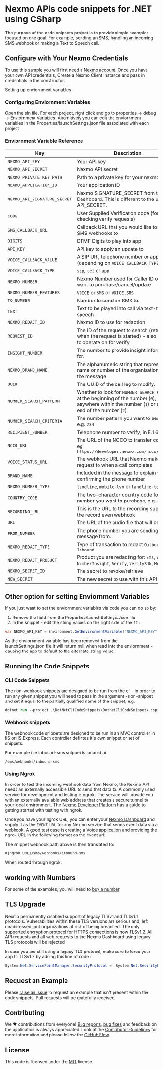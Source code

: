 ﻿# Nexmo APIs code snippets for .NET using CSharp

The purpose of the code snippets project is to provide simple examples focused on one goal. For example, sending an SMS, handling an incoming SMS webhook or making a Text to Speech call.

## Configure with Your Nexmo Credentials

To use this sample you will first need a [Nexmo account](https://dashboard.nexmo.com/sign-up). Once you have your own API credentials, Create a Nexmo Client instance and pass in credentials in the constructor.

Setting up enviornment variables

### Configuring Enviornment Variables

Open the sln file. For each project, right click and go to properties -> debug -> Enviornment Variables. Alternitively you can edit the enviornment variables in the Properties/launchSettings.json file associated with each project

### Enviornment Variable Reference

Key | Description
----|------------
`NEXMO_API_KEY` | Your API key
`NEXMO_API_SECRET` | Nexmo API secret
`NEXMO_PRIVATE_KEY_PATH` | Path to a private key for your nexmo app
`NEXMO_APPLICATION_ID` | Your application ID
`NEXMO_API_SIGNATURE_SECRET` | Nexmo SIGNATURE_SECRET from the Dashboard. This is different to the usual API_SECRET.
`CODE` | User Supplied Verification code (for checking verify requests)
`SMS_CALLBACK_URL` | Callback URL that you would like to receive SMS webhooks to
`DIGITS` | DTMF Digits to play into app
`API_KEY` | API key to apply an update to
`VOICE_CALLBACK_VALUE` | A SIP URI, telephone number or app ID (depending on `VOICE_CALLBACK_TYPE`)
`VOICE_CALLBACK_TYPE` | `sip`, `tel` or `app`
`NEXMO_NUMBER` | Nexmo Number used for Caller ID or lvn you want to purchase/cancel/update
`NEXMO_NUMBER_FEATURES` | `VOICE` or `SMS` or `VOICE,SMS`
`TO_NUMBER` | Number to send an SMS to.
`TEXT` | Text to be played into call via text-to-speech
`NEXMO_REDACT_ID` | Nexmo ID to use for redaction
`REQUEST_ID` | The ID of the request to search (returned when the request is started) - also request to operate on for verify
`INSIGHT_NUMBER` | The number to provide insight information for.
`NEXMO_BRAND_NAME` | The alphanumeric string that represents the name or number of the organisation sending the message.
`UUID` | The UUID of the call leg  to modify.
`NUMBER_SEARCH_PATTERN` | Whether to look for `NUMBER_SEARCH_CRITERIA` at the beginning of the number (`0`), anywhere within the number (`1`) or at the end of the number (`2`)
`NUMBER_SEARCH_CRITERIA` | The number pattern you want to search for, e.g. `234`
`RECIPIENT_NUMBER` | Telephone number to verify, in E.164 format
`NCCO_URL` | The URL of the NCCO to transfer control to, eg `https://developer.nexmo.com/ncco/tts.json`
`VOICE_STATUS_URL` | The webhook URL that Nexmo makes a request to when a call completes
`BRAND_NAME` | Included in the message to explain who is confirming the phone number
`NEXMO_NUMBER_TYPE` | `landline`, `mobile-lvn` or `landline-toll-free`
`COUNTRY_CODE`| The two-character country code for the number you want to purchase, e.g. `GB`
`RECORDING_URL` |  This is the URL to the recording supplied in the record even webhook
`URL` | The URL of the audio file that will be played.
`FROM_NUMBER` | The phone number you are sending the message from.
`NEXMO_REDACT_TYPE` | Type of transaction to redact `Outbound` or `Inbound`
`NEXMO_REDACT_PRODUCT` | Product you are redacting for: `Sms`, `Voice`, `NumberInsight`, `Verify`, `VerifySdk`, `Messages`
`NEXMO_SECRET_ID` | The secret to revoke/retrieve
`NEW_SECRET` | The new secret to use with this API key

## Other option for setting Enviornment Variables

If you just want to set the enviornment variables via code you can do so by:

1. Remove the field from the Properties/launchSettings.Json file
2. In the snippet - edit the string values on the right side of the `??` :
```csharp
var NEXMO_API_KEY = Environment.GetEnvironmentVariable("NEXMO_API_KEY") ?? "CHANGE_ME";
```

As the enviornment variable has been removed from the launchSettings.json file it will return null when read into the enviornment - causing the app to default to the alternate string value.

## Running the Code Snippets

### CLI Code Snippets

The non-webhook snippets are designed to be run from the cli - in order to run any given snippet you will need to pass in the argument -s or -snippet and set it equal to the partially qualified name of the snippet, e.g.

```ps
dotnet run --project .\DotNetCliCodeSnippets\DotnetCliCodeSnippets.csproj --s=Messaging.SendSms
```

### Webhook snippets

The webhook code snippets are designed to be run in an MVC controller in IIS or IIS Express. Each controller defintes it's own snippet or set of snippets.

For example the inbound-sms snippet is located at 

`/sms/webhooks/inbound-sms`

### Using Ngrok

In order to test the incoming webhook data from Nexmo, the Nexmo API needs an externally accessible URL to send that data to. A commonly used service for development and testing is ngrok. The service will provide you with an externally available web address that creates a secure tunnel to your local environment. The [Nexmo Developer Platform](https://developer.nexmo.com/concepts/guides/testing-with-ngrok) has a guide to getting started with testing with ngrok. 

Once you have your ngrok URL, you can enter your [Nexmo Dashboard](https://dashboard.nexmo.com) and supply it as the `EVENT URL` for any Nexmo service that sends event data via a webhook. A good test case is creating a Voice application and providing the ngrok URL in the following format as the event url: 

The snippet webhook path above is then translated to:

`#{ngrok URL}/sms/webhooks/inbound-sms`

When routed through ngrok.

## working with Numbers

For some of the examples, you will need to [buy a number](https://dashboard.nexmo.com/buy-numbers).

## TLS Upgrade

Nexmo permanently disabled support of legacy TLSv1 and TLSv1.1 protocols. Vulnerabilities within these TLS versions are serious and, left unaddressed, put organizations at risk of being breached. The only supported encryption protocol for HTTPS connections is now TLSv1.2. All API requests and all web requests to the Nexmo Dashboard using legacy TLS protocols will be rejected.

In case you are still using a legacy TLS protocol, make sure to force your app to TLSv1.2 by adding this line of code :

```csharp
System.Net.ServicePointManager.SecurityProtocol =  System.Net.SecurityProtocolType.Tls12;
```

## Request an Example

Please [raise an issue](https://github.com/Nexmo/nexmo-dotnet/issues) to request an example that isn't present within the code snippets. Pull requests will be gratefully received.

## Contributing 

We ❤️ contributions from everyone! [Bug reports](https://github.com/Nexmo/nexmo-dotnet-code-snippets/issues), [bug fixes](https://github.com/Nexmo/nexmo-dotnet-code-snippets/pulls) and feedback on the application is always appreciated. Look at the [Contributor Guidelines](https://github.com/Nexmo/nexmo-dotnet-code-snippets/blob/master/CONTRIBUTING.md) for more information and please follow the [GitHub Flow](https://guides.github.com/introduction/flow/index.html).

## License

This code is licensed under the [MIT](https://github.com/Nexmo/nexmo-dotnet-code-snippets/blob/master/LICENSE.md) license.

